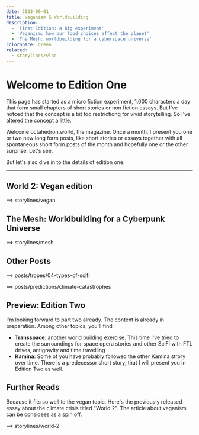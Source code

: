 ```yaml
---
date: 2023-09-01
title: Veganism & Worldbuilding
description:
  - 'First Edition: a big experiment'
  - 'Veganism: how our food choices affect the planet'
  - 'The Mesh: worldbuilding for a cyberspace universe'
colorSpace: green
related:
  - storylines/vlad
---
```


# Welcome to Edition One

This page has started as a micro fiction experiment, 1.000 characters a day that
form small chapters of short stories or non fiction essays. But I've notced that
the concept is a bit too restrictiong for vivid storytelling. So I've altered
the concept a little.

Welcome octahedron.world, the magazine. Once a month, I present you one or two
new long form posts, like short stories or essays together with all spontaneous
short form posts of the month and hopefully one or the other surprise. Let's
see.

But let's also dive in to the details of edition one.

---

## World 2: Vegan edition

==> storylines/vegan

## The Mesh: Worldbuilding for a Cyberpunk Universe

==> storylines/mesh

## Other Posts

==> posts/tropes/04-types-of-scifi

==> posts/predictions/climate-catastrophes

## Preview: Edition Two

I'm looking forward to part two already. The content is already in preparation.
Among other topics, you'll find

- **Transspace**: another world building exercise. This time I've tried to
  create the surroundings for space opera stories and other SciFi with FTL
  drives, antigravity and time travelling
- **Kamina**: Some of you have probably followed the other Kamina strory over
  time. There is a predecessor short story, that I will present you in Edition
  Two as well.

## Further Reads

Because it fits so well to the vegan topic. Here's the previously released essay
about the climate crisis titled "World 2". The article about veganism can be
considees as a spin off.

==> storylines/world-2
